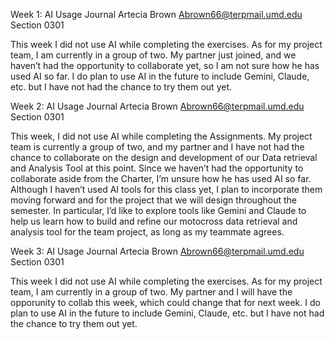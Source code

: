 Week 1:
AI Usage Journal
Artecia Brown
Abrown66@terpmail.umd.edu
Section 0301

This week I did not use AI while completing the exercises. As for my project team, I am currently in a group of two. 
My partner just joined, and we haven’t had the opportunity to collaborate yet, so I am not sure how he has used AI so far.
I do plan to use AI in the future to include Gemini, Claude, etc. but I have not had the chance to try them out yet.

Week 2:
AI Usage Journal 
Artecia Brown
Abrown66@terpmail.umd.edu
Section 0301

This week, I did not use AI while completing the Assignments. My project team is currently a group of two, and my partner and I have not had the chance to collaborate on the design and development of our Data retrieval and Analysis Tool at this point. Since we haven’t had the opportunity to collaborate aside from the Charter, I’m unsure how he has used AI so far. Although I haven’t used AI tools for this class yet, I plan to incorporate them moving forward and for the project that we will design throughout the semester. In particular, I’d like to explore tools like Gemini and Claude to help us learn how to build and refine our motocross data retrieval and analysis tool for the team project, as long as my teammate agrees.

Week 3:
AI Usage Journal
Artecia Brown
Abrown66@terpmail.umd.edu
Section 0301

This week I did not use AI while completing the exercises. As for my project team, I am currently in a group of two. 
My partner and I will have the opporunity to collab this week, which could change that for next week.
I do plan to use AI in the future to include Gemini, Claude, etc. but I have not had the chance to try them out yet.